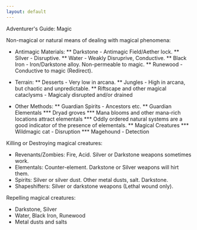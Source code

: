 ```yaml
---
layout: default
---
```


Adventurer's Guide: Magic

Non-magical or natural means of dealing with magical phenomena:
  * Antimagic Materials:
  ** Darkstone - Antimagic Field/Aether lock.
  ** Silver - Disruptive.
  ** Water - Weakly Disruprive, Conductive.
  ** Black Iron - Iron/Darkstone alloy. Non-permeable to magic.
  ** Runewood - Conductive to magic (Redirect).

  * Terrain:
  ** Desserts - Very low in arcana.
  ** Jungles - High in arcana, but chaotic and unpredictable.
  ** Riftscape and other magical cataclysms - Magicaly disrupted and/or drained

  * Other Methods:
  ** Guardian Spirits - Ancestors etc.
  ** Guardian Elementals
  *** Dryad groves
  *** Mana blooms and other mana-rich locations attract elementals
  *** Oddly ordered natural systems are a good indicator of the presence of elementals.
  ** Magical Creatures
  *** Wildmagic cat - Disruption
  *** Magehound - Detection

Killing or Destroying magical creatures:

  * Revenants/Zombies: Fire, Acid. Silver or Darkstone weapons sometimes work.
  * Elementals: Counter-element. Darkstone or Silver weapons will hirt them.
  * Spirits: Silver or silver dust. Other metal dusts, salt. Darkstone.
  * Shapeshifters: Silver or darkstone weapons (Lethal wound only).

Repelling magical creatures:
  * Darkstone, Silver
  * Water, Black Iron, Runewood
  * Metal dusts and salts
